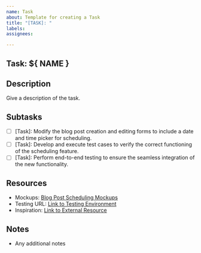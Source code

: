 ```yaml
---
name: Task
about: Template for creating a Task
title: "[TASK]: "
labels:
assignees:

---
```

## Task: ${ NAME }

## Description
Give a description of the task.

## Subtasks
-[ ] [Task]: Modify the blog post creation and editing forms to include a date and time picker for scheduling.
-[ ] [Task]: Develop and execute test cases to verify the correct functioning of the scheduling feature.
-[ ] [Task]: Perform end-to-end testing to ensure the seamless integration of the new functionality.

## Resources
* Mockups: [Blog Post Scheduling Mockups](#)
* Testing URL: [Link to Testing Environment](#)
* Inspiration: [Link to External Resource](#)

## Notes
* Any additional notes
